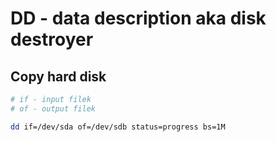# DD - data description aka disk destroyer

## Copy hard disk 
```sh
# if - input filek
# of - output filek

dd if=/dev/sda of=/dev/sdb status=progress bs=1M 
````

